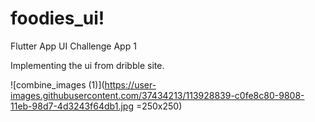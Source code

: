 # foodies_ui!

Flutter App UI Challenge App 1

Implementing the ui from dribble site.

![combine_images (1)](https://user-images.githubusercontent.com/37434213/113928839-c0fe8c80-9808-11eb-98d7-4d3243f64db1.jpg =250x250)
